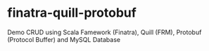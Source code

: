 # finatra-quill-protobuf
Demo CRUD using Scala Famework (Finatra), Quill (FRM), Protobuf (Protocol Buffer) and MySQL Database
